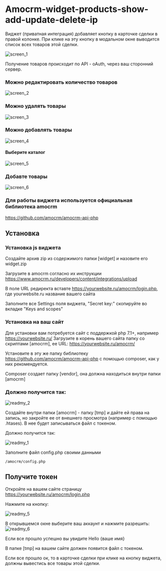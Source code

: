# Amocrm-widget-products-show-add-update-delete-ip

Виджет (приватная интеграция) добавляет кнопку в карточке сделки в правой колонке. При клике на эту кнопку в модальном окне выводится список всех товаров этой сделки.

![screen_1](https://user-images.githubusercontent.com/106067946/185739330-e076a6c2-325c-4703-8c62-ed286eaf00ba.jpg)

Получение товаров происходит по API - oAuth, через ваш сторонний сервер.

### Можно редактировать количество товаров

![screen_2](https://user-images.githubusercontent.com/106067946/185739574-0648748a-5a2a-4bff-af33-7a34eacf05d3.jpg)

### Можно удалять товары

![screen_3](https://user-images.githubusercontent.com/106067946/185739662-13a231fc-b268-4daf-92c0-53d5138075d6.jpg)

### Можно добавлять товары

![screen_4](https://user-images.githubusercontent.com/106067946/185739771-007b1ecb-8439-4044-af8c-aa2d92a4524e.jpg)

#### Выберите каталог

![screen_5](https://user-images.githubusercontent.com/106067946/185739901-267da606-8dd8-478a-8ffe-94a49c7a2c9e.jpg)

### Добавте товары

![screen_6](https://user-images.githubusercontent.com/106067946/185739982-6f1483c3-7090-43d5-8dab-8d89a8e9cf7c.jpg)



### Для работы виджета используется официальная библиотека amocrm
https://github.com/amocrm/amocrm-api-php
## Установка
### Установка js виджета
Создайте архив zip из содержимого папки [widget] и назовите его widget.zip

Загрузите в amocrm согласно их инструкции https://www.amocrm.ru/developers/content/integrations/upload

В поле URL редиректа вставте https://yourwebsite.ru/amocrm/login.php, где yourwebsite.ru название вашего сайта

Заполните все Settings поля виджета, "Secret key:" скопируйте во вкладке "Keys and scopes" 
### Установка на ваш сайт


Для установки вам потребуется сайт с поддержкой php 7.1+, например https://yourwebsite.ru/
Загрузите в корень вашего сайта папку со скриптами [amocrm], ее URL: https://yourwebsite.ru/amocrm/

Установите в эту же папку библиотеку https://github.com/amocrm/amocrm-api-php с помощью composer, как у них рекомендуется.

Composer создает папку [vendor], она должна находиться внутри папки [amocrm]
### Должно получится так:
![readmy_2](https://user-images.githubusercontent.com/106067946/183854353-3ae92c2a-0b39-421a-9d8b-c79cbda7e7fe.jpg)

Создайте внутри папки [amocrm] - папку [tmp] и дайте ей права на запись, но закройте ее от внешнего просмотра (например с помощью .htases). В нее будет записываться файл с токеном. 

Должно получится так:

![readmy_1](https://user-images.githubusercontent.com/106067946/183855047-a0450031-83ea-4330-9499-f25545530bc4.jpg)

Заполните файл config.php своими данными
```
/amocrm/config.php
```

## Получите токен
Откройте на вашем сайте страницу https://yourwebsite.ru/amocrm/login.php

Нажмите на кнопку:

![readmy_5](https://user-images.githubusercontent.com/106067946/183863722-b2ae0445-ebc1-4233-9eb1-fcff2b01def7.jpg)

В открывшемся окне выберите ваш аккаунт и нажмите разрешить:
![readmy_6](https://user-images.githubusercontent.com/106067946/183867260-763c9e03-dd27-4979-a75b-135da22a65f5.jpg)

Если все прошло успешно вы увидите Hello {ваше имя}

В папке [tmp] на вашем сайте должен появится файл с токеном.

Если все прошло ок, то в карточке сделки при клике на кнопку виджета, должны вывестись все товары этой сделки.

